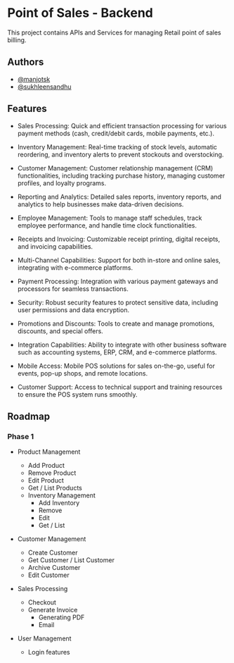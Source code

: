 
# Point of Sales - Backend

This project contains APIs and Services for managing Retail point of sales billing.

## Authors

- [@manjotsk](https://www.github.com/manjotsk)
- [@sukhleensandhu](https://www.github.com/sukhleensandhu)




## Features

- Sales Processing: Quick and efficient transaction processing for various payment methods (cash, credit/debit cards, mobile payments, etc.).

- Inventory Management: Real-time tracking of stock levels, automatic reordering, and inventory alerts to prevent stockouts and overstocking.

- Customer Management: Customer relationship management (CRM) functionalities, including tracking purchase history, managing customer profiles, and loyalty programs.

- Reporting and Analytics: Detailed sales reports, inventory reports, and analytics to help businesses make data-driven decisions.

- Employee Management: Tools to manage staff schedules, track employee performance, and handle time clock functionalities.

- Receipts and Invoicing: Customizable receipt printing, digital receipts, and invoicing capabilities.

- Multi-Channel Capabilities: Support for both in-store and online sales, integrating with e-commerce platforms.

- Payment Processing: Integration with various payment gateways and processors for seamless transactions.

- Security: Robust security features to protect sensitive data, including user permissions and data encryption.

- Promotions and Discounts: Tools to create and manage promotions, discounts, and special offers.

- Integration Capabilities: Ability to integrate with other business software such as accounting systems, ERP, CRM, and e-commerce platforms.

- Mobile Access: Mobile POS solutions for sales on-the-go, useful for events, pop-up shops, and remote locations.

- Customer Support: Access to technical support and training resources to ensure the POS system runs smoothly.

## Roadmap

### Phase 1

- Product Management
    - Add Product
    - Remove Product
    - Edit Product
    - Get / List Products
    - Inventory Management
        - Add Inventory
        - Remove
        - Edit
        - Get / List


- Customer Management
    - Create Customer
    - Get Customer / List Customer
    - Archive Customer 
    - Edit Customer

- Sales Processing
    - Checkout
    - Generate Invoice
        - Generating PDF
        - Email
    
- User Management
    - Login features
    